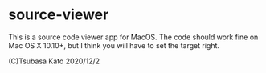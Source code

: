 # source-viewer
This is a source code viewer app for MacOS. 
The code should work fine on Mac OS X 10.10+, but I think you will have to set the target right.

(C)Tsubasa Kato 2020/12/2
